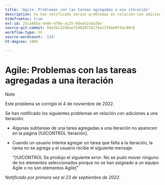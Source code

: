 ```yaml
---
title: 'Agile: Problemas con las tareas agregadas a una iteración'
description: Se han notificado varios problemas en relación con adiciones a una iteración
hidefromtoc: true
exl-id: 25ca4bba-4e0e-470e-ac25-9dede2c6a3be
source-git-commit: 66e3bc22d8aef2d6287161f4a13fbbe0f3ac99c8
workflow-type: ht
source-wordcount: '114'
ht-degree: 100%

---
```


# Agile: Problemas con las tareas agregadas a una iteración

>[!NOTE]
>
>Este problema se corrigió el 4 de noviembre de 2022.

Se han notificado los siguientes problemas en relación con adiciones a una iteración:

* Algunas subtareas de una tarea agregadas a una iteración no aparecen en la página [!UICONTROL Iteración].
* Cuando un usuario intenta agregar un tarea que falta a la iteración, la tarea no se agrega y el usuario recibe el siguiente mensaje:

   “[!UICONTROL Se produjo el siguiente error: No se pudo mover ninguno de los elementos seleccionados porque no se han asignado a un equipo Agile o no son elementos Agile]”

_Notificado por primera vez el 23 de septiembre de 2022._
